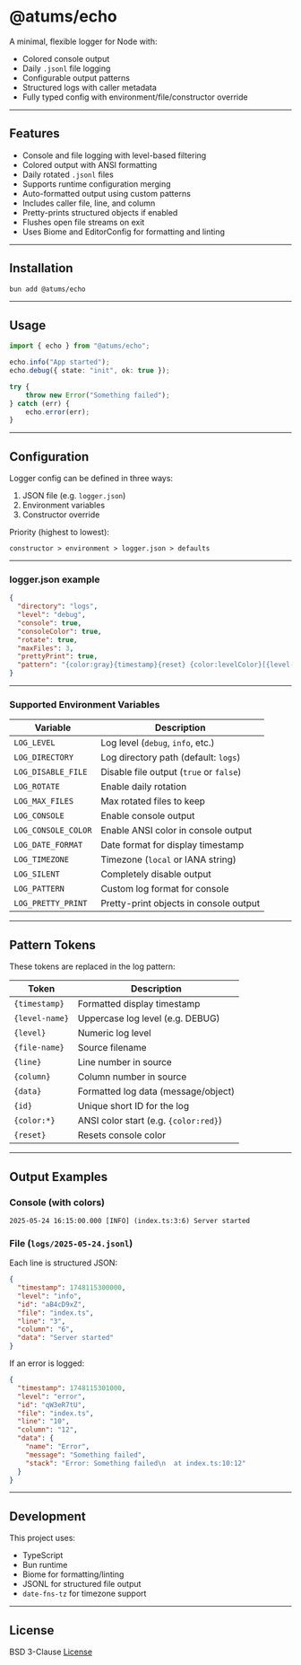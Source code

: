 # @atums/echo

A minimal, flexible logger for Node with:

- Colored console output
- Daily `.jsonl` file logging
- Configurable output patterns
- Structured logs with caller metadata
- Fully typed config with environment/file/constructor override

---

## Features

- Console and file logging with level-based filtering
- Colored output with ANSI formatting
- Daily rotated `.jsonl` files
- Supports runtime configuration merging
- Auto-formatted output using custom patterns
- Includes caller file, line, and column
- Pretty-prints structured objects if enabled
- Flushes open file streams on exit
- Uses Biome and EditorConfig for formatting and linting

---

## Installation

```bash
bun add @atums/echo
```

---

## Usage

```ts
import { echo } from "@atums/echo";

echo.info("App started");
echo.debug({ state: "init", ok: true });

try {
	throw new Error("Something failed");
} catch (err) {
	echo.error(err);
}
```

---

## Configuration

Logger config can be defined in three ways:

1. JSON file (e.g. `logger.json`)
2. Environment variables
3. Constructor override

Priority (highest to lowest):

```
constructor > environment > logger.json > defaults
```

---

### logger.json example

```json
{
  "directory": "logs",
  "level": "debug",
  "console": true,
  "consoleColor": true,
  "rotate": true,
  "maxFiles": 3,
  "prettyPrint": true,
  "pattern": "{color:gray}{timestamp}{reset} {color:levelColor}[{level-name}]{reset} ({file-name}:{line}:{column}) {data}"
}
```

---

### Supported Environment Variables

| Variable              | Description                              |
|------------------------|------------------------------------------|
| `LOG_LEVEL`            | Log level (`debug`, `info`, etc.)        |
| `LOG_DIRECTORY`        | Log directory path (default: `logs`)     |
| `LOG_DISABLE_FILE`     | Disable file output (`true` or `false`)  |
| `LOG_ROTATE`           | Enable daily rotation                    |
| `LOG_MAX_FILES`        | Max rotated files to keep                |
| `LOG_CONSOLE`          | Enable console output                    |
| `LOG_CONSOLE_COLOR`    | Enable ANSI color in console output      |
| `LOG_DATE_FORMAT`      | Date format for display timestamp        |
| `LOG_TIMEZONE`         | Timezone (`local` or IANA string)        |
| `LOG_SILENT`           | Completely disable output                |
| `LOG_PATTERN`          | Custom log format for console            |
| `LOG_PRETTY_PRINT`     | Pretty-print objects in console output   |

---

## Pattern Tokens

These tokens are replaced in the log pattern:

| Token         | Description                             |
|---------------|-----------------------------------------|
| `{timestamp}` | Formatted display timestamp             |
| `{level-name}`| Uppercase log level (e.g. DEBUG)        |
| `{level}`     | Numeric log level                       |
| `{file-name}` | Source filename                         |
| `{line}`      | Line number in source                   |
| `{column}`    | Column number in source                 |
| `{data}`      | Formatted log data (message/object)     |
| `{id}`        | Unique short ID for the log             |
| `{color:*}`   | ANSI color start (e.g. `{color:red}`)   |
| `{reset}`     | Resets console color                    |

---

## Output Examples

### Console (with colors)

```
2025-05-24 16:15:00.000 [INFO] (index.ts:3:6) Server started
```

### File (`logs/2025-05-24.jsonl`)

Each line is structured JSON:

```json
{
  "timestamp": 1748115300000,
  "level": "info",
  "id": "aB4cD9xZ",
  "file": "index.ts",
  "line": "3",
  "column": "6",
  "data": "Server started"
}
```

If an error is logged:

```json
{
  "timestamp": 1748115301000,
  "level": "error",
  "id": "qW3eR7tU",
  "file": "index.ts",
  "line": "10",
  "column": "12",
  "data": {
    "name": "Error",
    "message": "Something failed",
    "stack": "Error: Something failed\n  at index.ts:10:12"
  }
}
```

---

## Development

This project uses:

- TypeScript
- Bun runtime
- Biome for formatting/linting
- JSONL for structured file output
- `date-fns-tz` for timezone support

---

## License

BSD 3-Clause [License](License)
